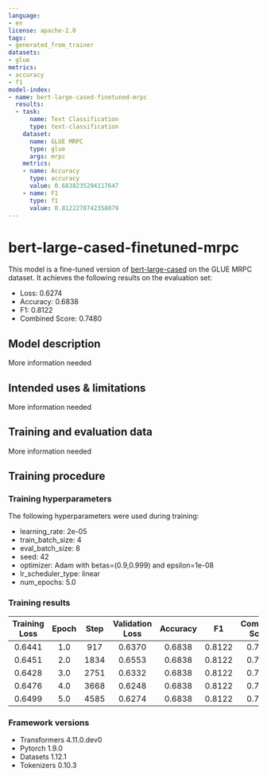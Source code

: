 ```yaml
---
language:
- en
license: apache-2.0
tags:
- generated_from_trainer
datasets:
- glue
metrics:
- accuracy
- f1
model-index:
- name: bert-large-cased-finetuned-mrpc
  results:
  - task:
      name: Text Classification
      type: text-classification
    dataset:
      name: GLUE MRPC
      type: glue
      args: mrpc
    metrics:
    - name: Accuracy
      type: accuracy
      value: 0.6838235294117647
    - name: F1
      type: f1
      value: 0.8122270742358079
---
```


<!-- This model card has been generated automatically according to the information the Trainer had access to. You
should probably proofread and complete it, then remove this comment. -->

# bert-large-cased-finetuned-mrpc

This model is a fine-tuned version of [bert-large-cased](https://huggingface.co/bert-large-cased) on the GLUE MRPC dataset.
It achieves the following results on the evaluation set:
- Loss: 0.6274
- Accuracy: 0.6838
- F1: 0.8122
- Combined Score: 0.7480

## Model description

More information needed

## Intended uses & limitations

More information needed

## Training and evaluation data

More information needed

## Training procedure

### Training hyperparameters

The following hyperparameters were used during training:
- learning_rate: 2e-05
- train_batch_size: 4
- eval_batch_size: 8
- seed: 42
- optimizer: Adam with betas=(0.9,0.999) and epsilon=1e-08
- lr_scheduler_type: linear
- num_epochs: 5.0

### Training results

| Training Loss | Epoch | Step | Validation Loss | Accuracy | F1     | Combined Score |
|:-------------:|:-----:|:----:|:---------------:|:--------:|:------:|:--------------:|
| 0.6441        | 1.0   | 917  | 0.6370          | 0.6838   | 0.8122 | 0.7480         |
| 0.6451        | 2.0   | 1834 | 0.6553          | 0.6838   | 0.8122 | 0.7480         |
| 0.6428        | 3.0   | 2751 | 0.6332          | 0.6838   | 0.8122 | 0.7480         |
| 0.6476        | 4.0   | 3668 | 0.6248          | 0.6838   | 0.8122 | 0.7480         |
| 0.6499        | 5.0   | 4585 | 0.6274          | 0.6838   | 0.8122 | 0.7480         |


### Framework versions

- Transformers 4.11.0.dev0
- Pytorch 1.9.0
- Datasets 1.12.1
- Tokenizers 0.10.3
